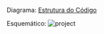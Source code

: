 Diagrama:
[Estrutura do Código](https://github.com/cardosorrenan/micros-ufc/blob/master/c/cronometroRegressivo/img/fluxograma.jpg)

Esquemático:
![project](https://github.com/cardosorrenan/micros-ufc/blob/master/c/cronometroRegressivo/img/project.png)
